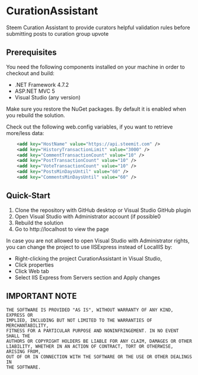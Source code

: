 # CurationAssistant
Steem Curation Assistant to provide curators helpful validation rules before submitting posts to curation group upvote

## Prerequisites
You need the following components installed on your machine in order to checkout and build:
- .NET Framework 4.7.2
- ASP.NET MVC 5
- Visual Studio (any version)

Make sure you restore the NuGet packages. By default it is enabled when you rebuild the solution.

Check out the following web.config variables, if you want to retrieve more/less data:
```xml
    <add key="HostName" value="https://api.steemit.com" />
    <add key="HistoryTransactionLimit" value="3000" />
    <add key="CommentTransactionCount" value="10" />
    <add key="PostTransactionCount" value="10" />
    <add key="VoteTransactionCount" value="10" />
    <add key="PostsMinDaysUntil" value="60" />
    <add key="CommentsMinDaysUntil" value="60" />
```
## Quick-Start
1. Clone the repository with GitHub desktop or Visual Studio GitHub plugin
2. Open Visual Studio with Administrator account (if possible0
3. Rebuild the solution
4. Go to http://localhost to view the page

In case you are not allowed to open Visual Studio with Administrator rights, you can change the project to use IISExpress instead of LocalIIS by:
- Right-clicking the project CurationAssistant in Visual Studio, 
- Click properties
- Click Web tab
- Select IIS Express from Servers section and Apply changes

## IMPORTANT NOTE
```
THE SOFTWARE IS PROVIDED "AS IS", WITHOUT WARRANTY OF ANY KIND, EXPRESS OR
IMPLIED, INCLUDING BUT NOT LIMITED TO THE WARRANTIES OF MERCHANTABILITY,
FITNESS FOR A PARTICULAR PURPOSE AND NONINFRINGEMENT. IN NO EVENT SHALL THE
AUTHORS OR COPYRIGHT HOLDERS BE LIABLE FOR ANY CLAIM, DAMAGES OR OTHER
LIABILITY, WHETHER IN AN ACTION OF CONTRACT, TORT OR OTHERWISE, ARISING FROM,
OUT OF OR IN CONNECTION WITH THE SOFTWARE OR THE USE OR OTHER DEALINGS IN
THE SOFTWARE.
```
